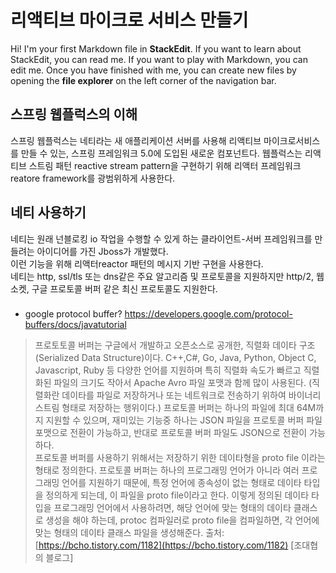 # 리액티브 마이크로 서비스 만들기 

Hi! I'm your first Markdown file in **StackEdit**. If you want to learn about StackEdit, you can read me. If you want to play with Markdown, you can edit me. Once you have finished with me, you can create new files by opening the **file explorer** on the left corner of the navigation bar.

## 스프링 웹플럭스의 이해
스프링 웹플럭스는 네티라는 새 애플리케이션 서버를 사용해 리액티브 마이크로서비스를 만들 수 있는, 스프링 프레임워크 5.0에 도입된 새로운 컴포넌트다. 웹플럭스는 리액티브 스트림 패턴 reactive stream pattern을 구현하기 위해 리액터 프레임워크reatore framework를 광범위하게 사용한다. 


## 네티 사용하기 

네티는 원래 넌블로킹 io 작업을 수행할 수 있게 하는 클라이언트-서버 프레임워크를 만들려는 아이디어를 가진 Jboss가 개발했다.  
이런 기능을 위해 리액터reactor 패턴의 메시지 기반 구현을 사용한다.  
네티는 http, ssl/tls 또는 dns같은 주요 알고리즘 및 프로토콜을 지원하지만  http/2, 웹소켓, 구글 프로토콜 버퍼 같은 최신 프로토콜도 지원한다.  

### 
- google protocol buffer? https://developers.google.com/protocol-buffers/docs/javatutorial  
> 프로토토콜 버퍼는 구글에서 개발하고 오픈소스로 공개한, 직렬화 데이타 구조 (Serialized Data Structure)이다. C++,C#, Go, Java, Python, Object C, Javascript, Ruby 등 다양한 언어를 지원하며 특히 직렬화 속도가 빠르고 직렬화된 파일의 크기도 작아서 Apache Avro 파일 포맷과 함께 많이 사용된다.
(직렬화란 데이타를 파일로 저장하거나 또는 네트워크로 전송하기 위하여 바이너리 스트림 형태로 저장하는 행위이다.)
> 프로토콜 버퍼는 하나의 파일에 최대 64M까지 지원할 수 있으며, 재미있는 기능중 하나는 JSON 파일을 프로토콜 버퍼 파일 포맷으로 전환이 가능하고, 반대로 프로토콜 버퍼 파일도 JSON으로 전환이 가능하다.  
> 프로토콜 버퍼를 사용하기 위해서는 저장하기 위한 데이타형을 proto file 이라는 형태로 정의한다. 프로토콜 버퍼는 하나의 프로그래밍 언어가 아니라 여러 프로그래밍 언어를 지원하기 때문에, 특정 언어에 종속성이 없는 형태로 데이타 타입을 정의하게 되는데, 이 파일을 proto file이라고 한다.
> 이렇게 정의된 데이타 타입을 프로그래밍 언어에서 사용하려면, 해당 언어에 맞는 형태의 데이타 클래스로 생성을 해야 하는데, protoc 컴파일러로 proto file을 컴파일하면, 각 언어에 맞는 형태의 데이타 클래스 파일을 생성해준다.
출처: [https://bcho.tistory.com/1182](https://bcho.tistory.com/1182) [조대협의 블로그]
